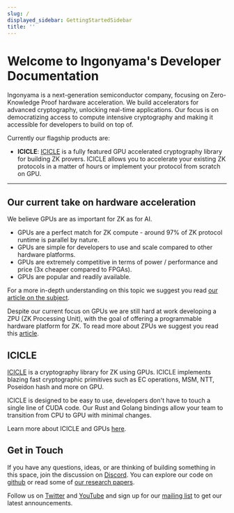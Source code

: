 ```yaml
---
slug: /
displayed_sidebar: GettingStartedSidebar
title: ''
---
```


# Welcome to Ingonyama's Developer Documentation

Ingonyama is a next-generation semiconductor company, focusing on Zero-Knowledge Proof hardware acceleration. We build accelerators for advanced cryptography, unlocking real-time applications. Our focus is on democratizing access to compute intensive cryptography and making it accessible for developers to build on top of.

Currently our flagship products are:

- **ICICLE**:
  [ICICLE](https://github.com/ingonyama-zk/icicle) is a fully featured GPU accelerated cryptography library for building ZK provers. ICICLE allows you to accelerate your existing ZK protocols in a matter of hours or implement your protocol from scratch on GPU.

---

## Our current take on hardware acceleration

We believe GPUs are as important for ZK as for AI.

- GPUs are a perfect match for ZK compute - around 97% of ZK protocol runtime is parallel by nature.
- GPUs are simple for developers to use and scale compared to other hardware platforms.
- GPUs are extremely competitive in terms of power / performance and price (3x cheaper compared to FPGAs).
- GPUs are popular and readily available.

For a more in-depth understanding on this topic we suggest you read [our article on the subject](https://www.ingonyama.com/blog/revisiting-paradigm-hardware-acceleration-for-zero-knowledge-proofs).

Despite our current focus on GPUs we are still hard at work developing a ZPU (ZK Processing Unit), with the goal of offering a programmable hardware platform for ZK. To read more about ZPUs we suggest you read this [article](https://medium.com/@ingonyama/zpu-the-zero-knowledge-processing-unit-f886a48e00e0).

## ICICLE

[ICICLE](https://github.com/ingonyama-zk/icicle) is a cryptography library for ZK using GPUs.
ICICLE implements blazing fast cryptographic primitives such as EC operations, MSM, NTT, Poseidon hash and more on GPU.

ICICLE is designed to be easy to use, developers don't have to touch a single line of CUDA code. Our Rust and Golang bindings allow your team to transition from CPU to GPU with minimal changes.

Learn more about ICICLE and GPUs [here][ICICLE-OVERVIEW].

## Get in Touch

If you have any questions, ideas, or are thinking of building something in this space, join the discussion on [Discord]. You can explore our code on [github](https://github.com/ingonyama-zk) or read some of [our research papers](https://github.com/ingonyama-zk/papers).

Follow us on [Twitter](https://x.com/Ingo_zk) and [YouTube](https://www.youtube.com/@ingo_ZK) and sign up for our [mailing list](https://wkf.ms/3LKCbdj) to get our latest announcements.

[ICICLE-OVERVIEW]: ./icicle/overview.md
[Discord]: https://discord.gg/6vYrE7waPj
